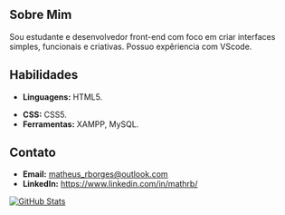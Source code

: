 ## Sobre Mim
Sou estudante e desenvolvedor front-end com foco em criar interfaces simples, funcionais e criativas. Possuo expêriencia com VScode.

<!--## Projetos
* **Meu App:** Um aplicativo de tarefas construído com React e Redux.
* **Portfólio Pessoal:** Este site! Construído com Gatsby e styled-components. -->

## Habilidades
* **Linguagens:** HTML5.
<!-- * **Frameworks:** React, Vue.js, Angular -->
* **CSS:** CSS5.
* **Ferramentas:** XAMPP, MySQL.

## Contato
* **Email:** matheus_rborges@outlook.com
* **LinkedIn:** https://www.linkedin.com/in/mathrb/

[![GitHub Stats](https://github-readme-stats.vercel.app/api?username=seu_usuario&show_icons=true&count_private=true)](https://github.com/anuraghazra/github-readme-stats)
